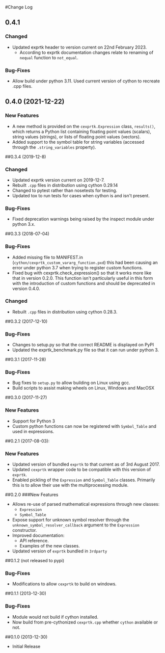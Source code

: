 #Change Log

## 0.4.1 

### Changed

 * Updated exprtk header to version current on 22nd February 2023.
    - According to exprtk documentation changes relate to renaming of `nequal` function to `not_equal`.

### Bug-Fixes
  * Allow build under python 3.11. Used current version of cython to recreate .cpp files.

## 0.4.0 (2021-12-22)
### New Features

  * A new method is provided on the `cexprtk.Expression` class, `results()`, which returns a Python list containing floating point values (scalars), string values (strings), or lists of floating point values (vectors).
  * Added support to the symbol table for string variables (accessed through the `.string_variables` property).


##0.3.4 (2019-12-8)
### Changed

  * Updated exprtk version current on 2019-12-7.
  * Rebuilt `.cpp` files in distribution using cython 0.29.14
  * Changed to pytest rather than nosetests for testing.
  * Updated tox to run tests for cases when cython is and isn't present.

### Bug-Fixes

  * Fixed deprecation warnings being raised by the inspect module under python 3.x.


##0.3.3 (2018-07-04)
### Bug-Fixes

  * Added missing file to MANIFEST.in (`cython/cexprtk_custom_vararg_function.pxd`) this had been causing an error under python 3.7 when trying to register custom functions.
  * Fixed bug with cexprtk.check_expression() so that it works more like that in version 0.2.0. This function isn't particularly useful in this form with the introduction of custom functions and should be deprecated in version 0.4.0.

### Changed
  * Rebuilt `.cpp` files in distribution using cython 0.28.3.

##0.3.2 (2017-12-10)
### Bug-Fixes

 * Changes to setup.py so that the correct README is displayed on PyPI
 * Updated the exprtk_benchmark.py file so that it can run under python 3.

##0.3.1 (2017-11-28)
### Bug-Fixes

* Bug fixes to `setup.py` to allow building on Linux using gcc.
* Build scripts to assist making wheels on Linux, Windows and MacOSX

##0.3.0 (2017-11-27)
### New Features

* Support for Python 3
* Custom python functions can now be registered with `Symbol_Table` and used in expressions.

##0.2.1 (2017-08-03): 
### New Features

* Updated version of bundled `exprtk` to that current as of 3rd August 2017.
* Updated `cexprtk` wrapper code to be compatible with this version of `exprtk`.
* Enabled pickling of the `Expression` and `Symbol_Table` classes. Primarily this is to allow their use with the multiprocessing module.


##0.2.0
###New Features

* Allows re-use of parsed mathematical expressions through new classes:
    - `Expression`
    - `Symbol_Table`
* Expose support for unknown symbol resolver through the `unknown_symbol_resolver_callback` argument to the `Expression` constructor.
* Improved documentation:
    - API reference.
    - Examples of the new classes.
* Updated version of `exprtk` bundled in `3rdparty`

##0.1.2 (not released to pypi)
### Bug-Fixes

* Modifications to allow `cexprtk` to build on windows.

##0.1.1 (2013-12-30)
### Bug-Fixes

* Module would not build if cython installed. 
* Now build from pre-cythonized `cexprtk.cpp` whether `cython` available or not.

##0.1.0 (2013-12-30)

* Initial Release
